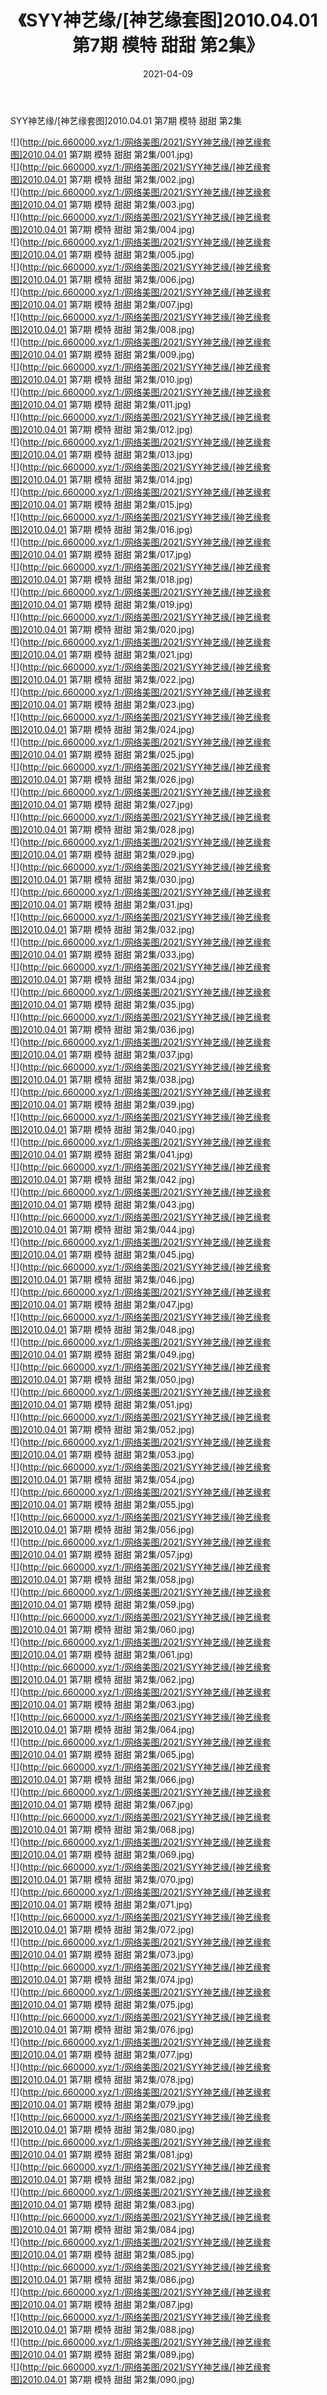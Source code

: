 ﻿---
layout: post
title:  《SYY神艺缘/[神艺缘套图]2010.04.01 第7期 模特 甜甜 第2集》
date:   2021-04-09
img: http://pic.660000.xyz/1:/网络美图/2021/SYY神艺缘/[神艺缘套图]2010.04.01 第7期 模特 甜甜 第2集/000.jpg
categories: [美女, 清纯, 唯美]
---

SYY神艺缘/[神艺缘套图]2010.04.01 第7期 模特 甜甜 第2集

 ![](http://pic.660000.xyz/1:/网络美图/2021/SYY神艺缘/[神艺缘套图]2010.04.01 第7期 模特 甜甜 第2集/001.jpg) <br>![](http://pic.660000.xyz/1:/网络美图/2021/SYY神艺缘/[神艺缘套图]2010.04.01 第7期 模特 甜甜 第2集/002.jpg) <br>![](http://pic.660000.xyz/1:/网络美图/2021/SYY神艺缘/[神艺缘套图]2010.04.01 第7期 模特 甜甜 第2集/003.jpg) <br>![](http://pic.660000.xyz/1:/网络美图/2021/SYY神艺缘/[神艺缘套图]2010.04.01 第7期 模特 甜甜 第2集/004.jpg) <br>![](http://pic.660000.xyz/1:/网络美图/2021/SYY神艺缘/[神艺缘套图]2010.04.01 第7期 模特 甜甜 第2集/005.jpg) <br>![](http://pic.660000.xyz/1:/网络美图/2021/SYY神艺缘/[神艺缘套图]2010.04.01 第7期 模特 甜甜 第2集/006.jpg) <br>![](http://pic.660000.xyz/1:/网络美图/2021/SYY神艺缘/[神艺缘套图]2010.04.01 第7期 模特 甜甜 第2集/007.jpg) <br>![](http://pic.660000.xyz/1:/网络美图/2021/SYY神艺缘/[神艺缘套图]2010.04.01 第7期 模特 甜甜 第2集/008.jpg) <br>![](http://pic.660000.xyz/1:/网络美图/2021/SYY神艺缘/[神艺缘套图]2010.04.01 第7期 模特 甜甜 第2集/009.jpg) <br>![](http://pic.660000.xyz/1:/网络美图/2021/SYY神艺缘/[神艺缘套图]2010.04.01 第7期 模特 甜甜 第2集/010.jpg) <br>![](http://pic.660000.xyz/1:/网络美图/2021/SYY神艺缘/[神艺缘套图]2010.04.01 第7期 模特 甜甜 第2集/011.jpg) <br>![](http://pic.660000.xyz/1:/网络美图/2021/SYY神艺缘/[神艺缘套图]2010.04.01 第7期 模特 甜甜 第2集/012.jpg) <br>![](http://pic.660000.xyz/1:/网络美图/2021/SYY神艺缘/[神艺缘套图]2010.04.01 第7期 模特 甜甜 第2集/013.jpg) <br>![](http://pic.660000.xyz/1:/网络美图/2021/SYY神艺缘/[神艺缘套图]2010.04.01 第7期 模特 甜甜 第2集/014.jpg) <br>![](http://pic.660000.xyz/1:/网络美图/2021/SYY神艺缘/[神艺缘套图]2010.04.01 第7期 模特 甜甜 第2集/015.jpg) <br>![](http://pic.660000.xyz/1:/网络美图/2021/SYY神艺缘/[神艺缘套图]2010.04.01 第7期 模特 甜甜 第2集/016.jpg) <br>![](http://pic.660000.xyz/1:/网络美图/2021/SYY神艺缘/[神艺缘套图]2010.04.01 第7期 模特 甜甜 第2集/017.jpg) <br>![](http://pic.660000.xyz/1:/网络美图/2021/SYY神艺缘/[神艺缘套图]2010.04.01 第7期 模特 甜甜 第2集/018.jpg) <br>![](http://pic.660000.xyz/1:/网络美图/2021/SYY神艺缘/[神艺缘套图]2010.04.01 第7期 模特 甜甜 第2集/019.jpg) <br>![](http://pic.660000.xyz/1:/网络美图/2021/SYY神艺缘/[神艺缘套图]2010.04.01 第7期 模特 甜甜 第2集/020.jpg) <br>![](http://pic.660000.xyz/1:/网络美图/2021/SYY神艺缘/[神艺缘套图]2010.04.01 第7期 模特 甜甜 第2集/021.jpg) <br>![](http://pic.660000.xyz/1:/网络美图/2021/SYY神艺缘/[神艺缘套图]2010.04.01 第7期 模特 甜甜 第2集/022.jpg) <br>![](http://pic.660000.xyz/1:/网络美图/2021/SYY神艺缘/[神艺缘套图]2010.04.01 第7期 模特 甜甜 第2集/023.jpg) <br>![](http://pic.660000.xyz/1:/网络美图/2021/SYY神艺缘/[神艺缘套图]2010.04.01 第7期 模特 甜甜 第2集/024.jpg) <br>![](http://pic.660000.xyz/1:/网络美图/2021/SYY神艺缘/[神艺缘套图]2010.04.01 第7期 模特 甜甜 第2集/025.jpg) <br>![](http://pic.660000.xyz/1:/网络美图/2021/SYY神艺缘/[神艺缘套图]2010.04.01 第7期 模特 甜甜 第2集/026.jpg) <br>![](http://pic.660000.xyz/1:/网络美图/2021/SYY神艺缘/[神艺缘套图]2010.04.01 第7期 模特 甜甜 第2集/027.jpg) <br>![](http://pic.660000.xyz/1:/网络美图/2021/SYY神艺缘/[神艺缘套图]2010.04.01 第7期 模特 甜甜 第2集/028.jpg) <br>![](http://pic.660000.xyz/1:/网络美图/2021/SYY神艺缘/[神艺缘套图]2010.04.01 第7期 模特 甜甜 第2集/029.jpg) <br>![](http://pic.660000.xyz/1:/网络美图/2021/SYY神艺缘/[神艺缘套图]2010.04.01 第7期 模特 甜甜 第2集/030.jpg) <br>![](http://pic.660000.xyz/1:/网络美图/2021/SYY神艺缘/[神艺缘套图]2010.04.01 第7期 模特 甜甜 第2集/031.jpg) <br>![](http://pic.660000.xyz/1:/网络美图/2021/SYY神艺缘/[神艺缘套图]2010.04.01 第7期 模特 甜甜 第2集/032.jpg) <br>![](http://pic.660000.xyz/1:/网络美图/2021/SYY神艺缘/[神艺缘套图]2010.04.01 第7期 模特 甜甜 第2集/033.jpg) <br>![](http://pic.660000.xyz/1:/网络美图/2021/SYY神艺缘/[神艺缘套图]2010.04.01 第7期 模特 甜甜 第2集/034.jpg) <br>![](http://pic.660000.xyz/1:/网络美图/2021/SYY神艺缘/[神艺缘套图]2010.04.01 第7期 模特 甜甜 第2集/035.jpg) <br>![](http://pic.660000.xyz/1:/网络美图/2021/SYY神艺缘/[神艺缘套图]2010.04.01 第7期 模特 甜甜 第2集/036.jpg) <br>![](http://pic.660000.xyz/1:/网络美图/2021/SYY神艺缘/[神艺缘套图]2010.04.01 第7期 模特 甜甜 第2集/037.jpg) <br>![](http://pic.660000.xyz/1:/网络美图/2021/SYY神艺缘/[神艺缘套图]2010.04.01 第7期 模特 甜甜 第2集/038.jpg) <br>![](http://pic.660000.xyz/1:/网络美图/2021/SYY神艺缘/[神艺缘套图]2010.04.01 第7期 模特 甜甜 第2集/039.jpg) <br>![](http://pic.660000.xyz/1:/网络美图/2021/SYY神艺缘/[神艺缘套图]2010.04.01 第7期 模特 甜甜 第2集/040.jpg) <br>![](http://pic.660000.xyz/1:/网络美图/2021/SYY神艺缘/[神艺缘套图]2010.04.01 第7期 模特 甜甜 第2集/041.jpg) <br>![](http://pic.660000.xyz/1:/网络美图/2021/SYY神艺缘/[神艺缘套图]2010.04.01 第7期 模特 甜甜 第2集/042.jpg) <br>![](http://pic.660000.xyz/1:/网络美图/2021/SYY神艺缘/[神艺缘套图]2010.04.01 第7期 模特 甜甜 第2集/043.jpg) <br>![](http://pic.660000.xyz/1:/网络美图/2021/SYY神艺缘/[神艺缘套图]2010.04.01 第7期 模特 甜甜 第2集/044.jpg) <br>![](http://pic.660000.xyz/1:/网络美图/2021/SYY神艺缘/[神艺缘套图]2010.04.01 第7期 模特 甜甜 第2集/045.jpg) <br>![](http://pic.660000.xyz/1:/网络美图/2021/SYY神艺缘/[神艺缘套图]2010.04.01 第7期 模特 甜甜 第2集/046.jpg) <br>![](http://pic.660000.xyz/1:/网络美图/2021/SYY神艺缘/[神艺缘套图]2010.04.01 第7期 模特 甜甜 第2集/047.jpg) <br>![](http://pic.660000.xyz/1:/网络美图/2021/SYY神艺缘/[神艺缘套图]2010.04.01 第7期 模特 甜甜 第2集/048.jpg) <br>![](http://pic.660000.xyz/1:/网络美图/2021/SYY神艺缘/[神艺缘套图]2010.04.01 第7期 模特 甜甜 第2集/049.jpg) <br>![](http://pic.660000.xyz/1:/网络美图/2021/SYY神艺缘/[神艺缘套图]2010.04.01 第7期 模特 甜甜 第2集/050.jpg) <br>![](http://pic.660000.xyz/1:/网络美图/2021/SYY神艺缘/[神艺缘套图]2010.04.01 第7期 模特 甜甜 第2集/051.jpg) <br>![](http://pic.660000.xyz/1:/网络美图/2021/SYY神艺缘/[神艺缘套图]2010.04.01 第7期 模特 甜甜 第2集/052.jpg) <br>![](http://pic.660000.xyz/1:/网络美图/2021/SYY神艺缘/[神艺缘套图]2010.04.01 第7期 模特 甜甜 第2集/053.jpg) <br>![](http://pic.660000.xyz/1:/网络美图/2021/SYY神艺缘/[神艺缘套图]2010.04.01 第7期 模特 甜甜 第2集/054.jpg) <br>![](http://pic.660000.xyz/1:/网络美图/2021/SYY神艺缘/[神艺缘套图]2010.04.01 第7期 模特 甜甜 第2集/055.jpg) <br>![](http://pic.660000.xyz/1:/网络美图/2021/SYY神艺缘/[神艺缘套图]2010.04.01 第7期 模特 甜甜 第2集/056.jpg) <br>![](http://pic.660000.xyz/1:/网络美图/2021/SYY神艺缘/[神艺缘套图]2010.04.01 第7期 模特 甜甜 第2集/057.jpg) <br>![](http://pic.660000.xyz/1:/网络美图/2021/SYY神艺缘/[神艺缘套图]2010.04.01 第7期 模特 甜甜 第2集/058.jpg) <br>![](http://pic.660000.xyz/1:/网络美图/2021/SYY神艺缘/[神艺缘套图]2010.04.01 第7期 模特 甜甜 第2集/059.jpg) <br>![](http://pic.660000.xyz/1:/网络美图/2021/SYY神艺缘/[神艺缘套图]2010.04.01 第7期 模特 甜甜 第2集/060.jpg) <br>![](http://pic.660000.xyz/1:/网络美图/2021/SYY神艺缘/[神艺缘套图]2010.04.01 第7期 模特 甜甜 第2集/061.jpg) <br>![](http://pic.660000.xyz/1:/网络美图/2021/SYY神艺缘/[神艺缘套图]2010.04.01 第7期 模特 甜甜 第2集/062.jpg) <br>![](http://pic.660000.xyz/1:/网络美图/2021/SYY神艺缘/[神艺缘套图]2010.04.01 第7期 模特 甜甜 第2集/063.jpg) <br>![](http://pic.660000.xyz/1:/网络美图/2021/SYY神艺缘/[神艺缘套图]2010.04.01 第7期 模特 甜甜 第2集/064.jpg) <br>![](http://pic.660000.xyz/1:/网络美图/2021/SYY神艺缘/[神艺缘套图]2010.04.01 第7期 模特 甜甜 第2集/065.jpg) <br>![](http://pic.660000.xyz/1:/网络美图/2021/SYY神艺缘/[神艺缘套图]2010.04.01 第7期 模特 甜甜 第2集/066.jpg) <br>![](http://pic.660000.xyz/1:/网络美图/2021/SYY神艺缘/[神艺缘套图]2010.04.01 第7期 模特 甜甜 第2集/067.jpg) <br>![](http://pic.660000.xyz/1:/网络美图/2021/SYY神艺缘/[神艺缘套图]2010.04.01 第7期 模特 甜甜 第2集/068.jpg) <br>![](http://pic.660000.xyz/1:/网络美图/2021/SYY神艺缘/[神艺缘套图]2010.04.01 第7期 模特 甜甜 第2集/069.jpg) <br>![](http://pic.660000.xyz/1:/网络美图/2021/SYY神艺缘/[神艺缘套图]2010.04.01 第7期 模特 甜甜 第2集/070.jpg) <br>![](http://pic.660000.xyz/1:/网络美图/2021/SYY神艺缘/[神艺缘套图]2010.04.01 第7期 模特 甜甜 第2集/071.jpg) <br>![](http://pic.660000.xyz/1:/网络美图/2021/SYY神艺缘/[神艺缘套图]2010.04.01 第7期 模特 甜甜 第2集/072.jpg) <br>![](http://pic.660000.xyz/1:/网络美图/2021/SYY神艺缘/[神艺缘套图]2010.04.01 第7期 模特 甜甜 第2集/073.jpg) <br>![](http://pic.660000.xyz/1:/网络美图/2021/SYY神艺缘/[神艺缘套图]2010.04.01 第7期 模特 甜甜 第2集/074.jpg) <br>![](http://pic.660000.xyz/1:/网络美图/2021/SYY神艺缘/[神艺缘套图]2010.04.01 第7期 模特 甜甜 第2集/075.jpg) <br>![](http://pic.660000.xyz/1:/网络美图/2021/SYY神艺缘/[神艺缘套图]2010.04.01 第7期 模特 甜甜 第2集/076.jpg) <br>![](http://pic.660000.xyz/1:/网络美图/2021/SYY神艺缘/[神艺缘套图]2010.04.01 第7期 模特 甜甜 第2集/077.jpg) <br>![](http://pic.660000.xyz/1:/网络美图/2021/SYY神艺缘/[神艺缘套图]2010.04.01 第7期 模特 甜甜 第2集/078.jpg) <br>![](http://pic.660000.xyz/1:/网络美图/2021/SYY神艺缘/[神艺缘套图]2010.04.01 第7期 模特 甜甜 第2集/079.jpg) <br>![](http://pic.660000.xyz/1:/网络美图/2021/SYY神艺缘/[神艺缘套图]2010.04.01 第7期 模特 甜甜 第2集/080.jpg) <br>![](http://pic.660000.xyz/1:/网络美图/2021/SYY神艺缘/[神艺缘套图]2010.04.01 第7期 模特 甜甜 第2集/081.jpg) <br>![](http://pic.660000.xyz/1:/网络美图/2021/SYY神艺缘/[神艺缘套图]2010.04.01 第7期 模特 甜甜 第2集/082.jpg) <br>![](http://pic.660000.xyz/1:/网络美图/2021/SYY神艺缘/[神艺缘套图]2010.04.01 第7期 模特 甜甜 第2集/083.jpg) <br>![](http://pic.660000.xyz/1:/网络美图/2021/SYY神艺缘/[神艺缘套图]2010.04.01 第7期 模特 甜甜 第2集/084.jpg) <br>![](http://pic.660000.xyz/1:/网络美图/2021/SYY神艺缘/[神艺缘套图]2010.04.01 第7期 模特 甜甜 第2集/085.jpg) <br>![](http://pic.660000.xyz/1:/网络美图/2021/SYY神艺缘/[神艺缘套图]2010.04.01 第7期 模特 甜甜 第2集/086.jpg) <br>![](http://pic.660000.xyz/1:/网络美图/2021/SYY神艺缘/[神艺缘套图]2010.04.01 第7期 模特 甜甜 第2集/087.jpg) <br>![](http://pic.660000.xyz/1:/网络美图/2021/SYY神艺缘/[神艺缘套图]2010.04.01 第7期 模特 甜甜 第2集/088.jpg) <br>![](http://pic.660000.xyz/1:/网络美图/2021/SYY神艺缘/[神艺缘套图]2010.04.01 第7期 模特 甜甜 第2集/089.jpg) <br>![](http://pic.660000.xyz/1:/网络美图/2021/SYY神艺缘/[神艺缘套图]2010.04.01 第7期 模特 甜甜 第2集/090.jpg) <br>